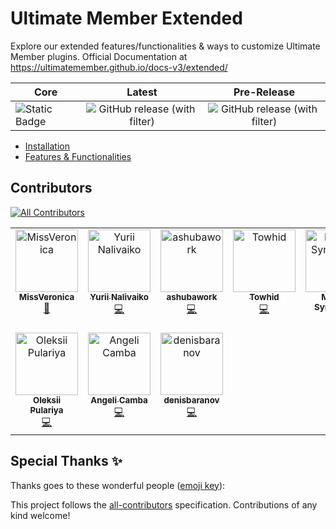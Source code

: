 # Ultimate Member Extended

Explore our extended features/functionalities & ways to customize Ultimate Member plugins.
Official Documentation at https://ultimatemember.github.io/docs-v3/extended/

| Core       |      Latest     |      Pre-Release     | 
| ------------- | :-----------: | :-----------: |
| ![Static Badge](https://img.shields.io/badge/Requires-version_2.7.0+-7856ff) | ![GitHub release (with filter)](https://img.shields.io/github/v/release/ultimatemember/Extended?label=Latest%20Release)| ![GitHub release (with filter)](https://img.shields.io/github/v/release/ultimatemember/Extended?filter=2.0.1-alpha2&label=Version)

- [Installation](https://ultimatemember.github.io/docs-v3/extended/installation.html)
- [Features & Functionalities](https://ultimatemember.github.io/docs-v3/extended/browse.html)

## Contributors

<!-- ALL-CONTRIBUTORS-BADGE:START - Do not remove or modify this section -->
[![All Contributors](https://img.shields.io/badge/all_contributors-10-orange.svg?style=flat-square)](#contributors-)
<!-- ALL-CONTRIBUTORS-BADGE:END -->

<!-- ALL-CONTRIBUTORS-LIST:START - Do not remove or modify this section -->
<!-- prettier-ignore-start -->
<!-- markdownlint-disable -->
<table>
  <tbody>
    <tr>
      <td align="center" valign="top" width="14.28%"><a href="https://github.com/MissVeronica"><img src="https://avatars.githubusercontent.com/u/810170?v=4?s=100" width="100px;" alt="MissVeronica"/><br /><sub><b>MissVeronica</b></sub></a><br /><a href="https://github.com/ultimatemember/Extended/issues?q=author%3AMissVeronica" title="Bug reports">🐛</a></td>
      <td align="center" valign="top" width="14.28%"><a href="https://github.com/yuriinalivaiko"><img src="https://avatars.githubusercontent.com/u/78854651?v=4?s=100" width="100px;" alt="Yurii Nalivaiko"/><br /><sub><b>Yurii Nalivaiko</b></sub></a><br /><a href="https://github.com/ultimatemember/Extended/commits?author=yuriinalivaiko" title="Code">💻</a></td>
      <td align="center" valign="top" width="14.28%"><a href="https://github.com/ashubawork"><img src="https://avatars.githubusercontent.com/u/43743394?v=4?s=100" width="100px;" alt="ashubawork"/><br /><sub><b>ashubawork</b></sub></a><br /><a href="https://github.com/ultimatemember/Extended/commits?author=ashubawork" title="Code">💻</a></td>
      <td align="center" valign="top" width="14.28%"><a href="https://github.com/cryptexvinci"><img src="https://avatars.githubusercontent.com/u/10268346?v=4?s=100" width="100px;" alt="Towhid"/><br /><sub><b>Towhid</b></sub></a><br /><a href="https://github.com/ultimatemember/Extended/commits?author=cryptexvinci" title="Code">💻</a></td>
      <td align="center" valign="top" width="14.28%"><a href="https://github.com/nikitasinelnikov"><img src="https://avatars.githubusercontent.com/u/26598684?v=4?s=100" width="100px;" alt="Mykyta Synelnikov"/><br /><sub><b>Mykyta Synelnikov</b></sub></a><br /><a href="https://github.com/ultimatemember/Extended/commits?author=nikitasinelnikov" title="Code">💻</a></td>
      <td align="center" valign="top" width="14.28%"><a href="https://github.com/mansurahamed"><img src="https://avatars.githubusercontent.com/u/13786308?v=4?s=100" width="100px;" alt="mansurahamed"/><br /><sub><b>mansurahamed</b></sub></a><br /><a href="https://github.com/ultimatemember/Extended/commits?author=mansurahamed" title="Code">💻</a></td>
      <td align="center" valign="top" width="14.28%"><a href="https://github.com/aswin-giri"><img src="https://avatars.githubusercontent.com/u/10208783?v=4?s=100" width="100px;" alt="Aswin Giri"/><br /><sub><b>Aswin Giri</b></sub></a><br /><a href="https://github.com/ultimatemember/Extended/commits?author=aswin-giri" title="Code">💻</a></td>
    </tr>
    <tr>
      <td align="center" valign="top" width="14.28%"><a href="https://github.com/alexpull"><img src="https://avatars.githubusercontent.com/u/5243105?v=4?s=100" width="100px;" alt="Oleksii Pulariya"/><br /><sub><b>Oleksii Pulariya</b></sub></a><br /><a href="https://github.com/ultimatemember/Extended/commits?author=alexpull" title="Code">💻</a></td>
      <td align="center" valign="top" width="14.28%"><a href="https://github.com/AngeliMae"><img src="https://avatars.githubusercontent.com/u/16516778?v=4?s=100" width="100px;" alt="Angeli Camba"/><br /><sub><b>Angeli Camba</b></sub></a><br /><a href="https://github.com/ultimatemember/Extended/commits?author=AngeliMae" title="Code">💻</a></td>
      <td align="center" valign="top" width="14.28%"><a href="https://github.com/denisbaranov"><img src="https://avatars.githubusercontent.com/u/28895658?v=4?s=100" width="100px;" alt="denisbaranov"/><br /><sub><b>denisbaranov</b></sub></a><br /><a href="https://github.com/ultimatemember/Extended/commits?author=denisbaranov" title="Code">💻</a></td>
    </tr>
  </tbody>
</table>

<!-- markdownlint-restore -->
<!-- prettier-ignore-end -->

<!-- ALL-CONTRIBUTORS-LIST:END -->

## Special Thanks ✨

Thanks goes to these wonderful people ([emoji key](https://allcontributors.org/docs/en/emoji-key)):

<!-- ALL-CONTRIBUTORS-LIST:START - Do not remove or modify this section -->
<!-- prettier-ignore-start -->
<!-- markdownlint-disable -->
<!-- markdownlint-restore -->
<!-- prettier-ignore-end -->
<!-- ALL-CONTRIBUTORS-LIST:END -->

This project follows the [all-contributors](https://github.com/all-contributors/all-contributors) specification. Contributions of any kind welcome!
